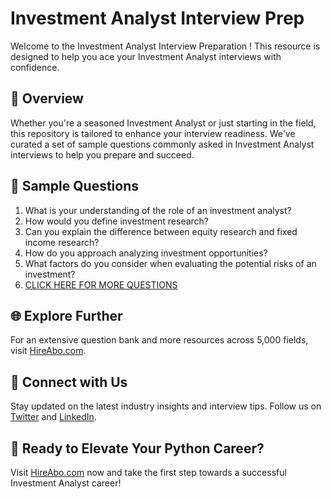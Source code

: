 # Investment Analyst Interview Prep

Welcome to the Investment Analyst Interview Preparation ! This resource is designed to help you ace your Investment Analyst interviews with confidence.

## 🚀 Overview

Whether you're a seasoned Investment Analyst or just starting in the field, this repository is tailored to enhance your interview readiness. We've curated a set of sample questions commonly asked in Investment Analyst interviews to help you prepare and succeed.

## 📝 Sample Questions

1. What is your understanding of the role of an investment analyst?
2. How would you define investment research?
3. Can you explain the difference between equity research and fixed income research?
4. How do you approach analyzing investment opportunities?
5. What factors do you consider when evaluating the potential risks of an investment?
6. [CLICK HERE FOR MORE QUESTIONS](https://hireabo.com/job/7_4_11/Investment%20Analyst)

## 🌐 Explore Further

For an extensive question bank and more resources across 5,000 fields, visit [HireAbo.com](https://www.hireabo.com).

## 📱 Connect with Us

Stay updated on the latest industry insights and interview tips. Follow us on [Twitter](https://twitter.com/hireabo) and [LinkedIn](https://www.linkedin.com/in/hire-abo-3609972a8/).

## 🚀 Ready to Elevate Your Python Career?

Visit [HireAbo.com](https://www.hireabo.com) now and take the first step towards a successful Investment Analyst career!